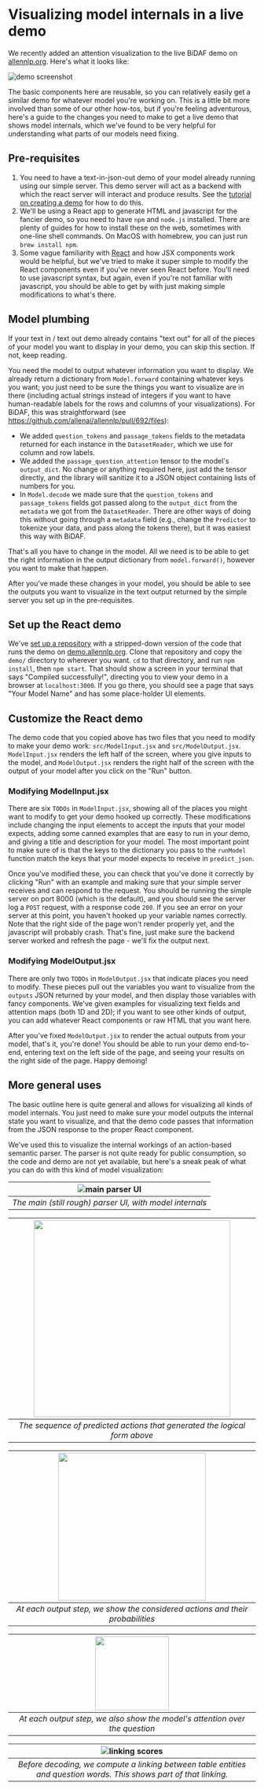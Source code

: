 # Visualizing model internals in a live demo

We recently added an attention visualization to the live BiDAF demo on
[allennlp.org](http://demo.allennlp.org/machine-comprehension).  Here's what it looks like:

![demo screenshot](visualization_images/bidaf_attention_demo.png)

The basic components here are reusable, so you can relatively easily get a similar demo for
whatever model you're working on.  This is a little bit more involved than some of our other
how-tos, but if you're feeling adventurous, here's a guide to the changes you need to make to get a
live demo that shows model internals, which we've found to be very helpful for understanding what
parts of our models need fixing.

## Pre-requisites

1. You need to have a text-in-json-out demo of your model already running using our simple
   server. This demo server will act as a backend with which the react server will interact and produce results.
   See the [tutorial on creating a
demo](../getting_started/predicting_paper_venues/predicting_paper_venues_pt2.md) for how to do this.
2. We'll be using a React app to generate HTML and javascript for the fancier demo, so you need to
   have `npm` and `node.js` installed.  There are plenty of guides for how to install these on the
web, sometimes with one-line shell commands.  On MacOS with homebrew, you can just run `brew
install npm`.
3. Some vague familiarity with [React](https://reactjs.org) and how JSX components work would be
   helpful, but we've tried to make it super simple to modify the React components even if you've
never seen React before.  You'll need to use javascript syntax, but again, even if you're not
familiar with javascript, you should be able to get by with just making simple modifications to
what's there.

## Model plumbing

If your text in / text out demo already contains "text out" for all of the pieces of your model
you want to display in your demo, you can skip this section.  If not, keep reading.

You need the model to output whatever information you want to display.  We already return a
dictionary from `Model.forward` containing whatever keys you want; you just need to be sure the
things you want to visualize are in there (including actual strings instead of integers if you want
to have human-readable labels for the rows and columns of your visualizations).  For BiDAF, this
was straightforward (see https://github.com/allenai/allennlp/pull/692/files):

- We added `question_tokens` and `passage_tokens` fields to the metadata returned for each
  instance in the `DatasetReader`, which we use for column and row labels.
- We added the `passage_question_attention` tensor to the model's `output_dict`.  No change or
  anything required here, just add the tensor directly, and the library will sanitize it to a JSON
object containing lists of numbers for you.
- In `Model.decode` we made sure that the `question_tokens` and `passage_tokens` fields got passed
  along to the `output_dict` from the `metadata` we got from the `DatasetReader`.  There are other
ways of doing this without going through a `metadata` field (e.g., change the `Predictor` to
tokenize your data, and pass along the tokens there), but it was easiest this way with BiDAF.

That's all you have to change in the model.  All we need is to be able to get the right information
in the output dictionary from `model.forward()`, however you want to make that happen.

After you've made these changes in your model, you should be able to see the outputs you want to
visualize in the text output returned by the simple server you set up in the pre-requisites.

## Set up the React demo

We've [set up a repository](https://github.com/allenai/allennlp-simple-server-visualization) with a
stripped-down version of the code that runs the demo on
[demo.allennlp.org](http://demo.allennlp.org).  Clone that repository and copy the `demo/`
directory to wherever you want.  `cd` to that directory, and run `npm install`, then `npm start`.
That should show a screen in your terminal that says "Compiled successfully!", directing you to
view your demo in a browser at `localhost:3000`.  If you go there, you should see a page that says
"Your Model Name" and has some place-holder UI elements.

## Customize the React demo

The demo code that you copied above has two files that you need to modify to make your demo work:
`src/ModelInput.jsx` and `src/ModelOutput.jsx`.  `ModelInput.jsx` renders the left half of the
screen, where you give inputs to the model, and `ModelOutput.jsx` renders the right half of the
screen with the output of your model after you click on the "Run" button.

### Modifying ModelInput.jsx

There are six `TODOs` in `ModelInput.jsx`, showing all of the places you might want to modify to
get your demo hooked up correctly.  These modifications include changing the input elements to
accept the inputs that your model expects, adding some canned examples that are easy to run in
your demo, and giving a title and description for your model.  The most important point to make
sure of is that the keys to the dictionary you pass to the `runModel` function match the keys that
your model expects to receive in `predict_json`.

Once you've modified these, you can check that you've done it correctly by clicking "Run" with an
example and making sure that your simple server receives and can respond to the request.  You
should be running the simple server on port 8000 (which is the default), and you should see the
server log a `POST` request, with a response code `200`.  If you see an error on your server at
this point, you haven't hooked up your variable names correctly.  Note that the right side of the
page won't render properly yet, and the javascript will probably crash.  That's fine, just make
sure the backend server worked and refresh the page - we'll fix the output next.

### Modifying ModelOutput.jsx

There are only two `TODOs` in `ModelOutput.jsx` that indicate places you need to modify.  These
pieces pull out the variables you want to visualize from the `outputs` JSON returned by your
model, and then display those variables with fancy components.  We've given examples for
visualizing text fields and attention maps (both 1D and 2D); if you want to see other kinds of
output, you can add whatever React components or raw HTML that you want here.

After you've fixed `ModelOutput.jsx` to render the actual outputs from your model, that's it,
you're done!  You should be able to run your demo end-to-end, entering text on the left side of
the page, and seeing your results on the right side of the page.  Happy demoing!

## More general uses

The basic outline here is quite general and allows for visualizing all kinds of model internals.
You just need to make sure your model outputs the internal state you want to visualize, and that
the demo code passes that information from the JSON response to the proper React component.

We've used this to visualize the internal workings of an action-based semantic parser.  The parser
is not quite ready for public consumption, so the code and demo are not yet available, but here's
a sneak peak of what you can do with this kind of model visualization:

|![main parser UI](visualization_images/wikitables_overview.png)|
|:--:|
| *The main (still rough) parser UI, with model internals* |

|<img src="visualization_images/predicted_actions.png" width="400" />|
|:--:|
| *The sequence of predicted actions that generated the logical form above* |

|<img src="visualization_images/action_detail.png" width="300" />|
|:--:|
| *At each output step, we show the considered actions and their probabilities* |

|<img src="visualization_images/action_detail_2.png" width="150" />|
|:--:|
| *At each output step, we also show the model's attention over the question* |

|![linking scores](visualization_images/linking_scores.png)|
|:--:|
| *Before decoding, we compute a linking between table entities and question words. This shows part of that linking.* |
